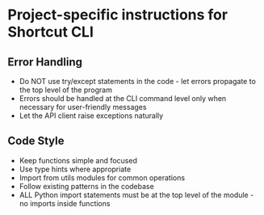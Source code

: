 # Project-specific instructions for Shortcut CLI

## Error Handling
- Do NOT use try/except statements in the code - let errors propagate to the top level of the program
- Errors should be handled at the CLI command level only when necessary for user-friendly messages
- Let the API client raise exceptions naturally

## Code Style
- Keep functions simple and focused
- Use type hints where appropriate
- Import from utils modules for common operations
- Follow existing patterns in the codebase
- ALL Python import statements must be at the top level of the module - no imports inside functions